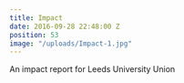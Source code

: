 ```yaml
---
title: Impact
date: 2016-09-28 22:48:00 Z
position: 53
image: "/uploads/Impact-1.jpg"
---
```


An impact report for Leeds University Union